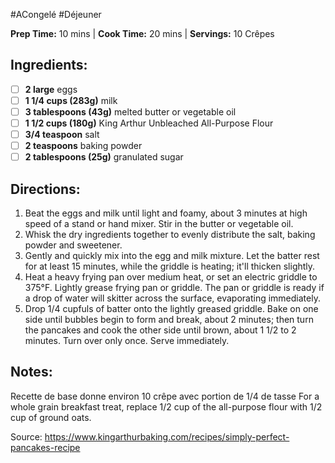 #ACongelé #Déjeuner 

**Prep Time:** 10 mins  | **Cook Time:** 20 mins  | **Servings:** 10 Crêpes 

## Ingredients:
- [ ] **2 large** eggs
- [ ] **1 1/4 cups (283g)** milk
- [ ] **3 tablespoons (43g)** melted butter or vegetable oil
- [ ] **1 1/2 cups (180g)** King Arthur Unbleached All-Purpose Flour
- [ ] **3/4 teaspoon** salt
- [ ] **2 teaspoons** baking powder
- [ ] **2 tablespoons (25g)** granulated sugar

## Directions:
1. Beat the eggs and milk until light and foamy, about 3 minutes at high speed of a stand or hand mixer. Stir in the butter or vegetable oil.
2. Whisk the dry ingredients together to evenly distribute the salt, baking powder and sweetener.
3. Gently and quickly mix into the egg and milk mixture. Let the batter rest for at least 15 minutes, while the griddle is heating; it'll thicken slightly.
4. Heat a heavy frying pan over medium heat, or set an electric griddle to 375°F. Lightly grease frying pan or griddle. The pan or griddle is ready if a drop of water will skitter across the surface, evaporating immediately.
5. Drop 1/4 cupfuls of batter onto the lightly greased griddle. Bake on one side until bubbles begin to form and break, about 2 minutes; then turn the pancakes and cook the other side until brown, about 1 1/2 to 2 minutes. Turn over only once. Serve immediately.

## Notes:
Recette de base donne environ 10 crêpe avec portion de 1/4 de tasse 
For a whole grain breakfast treat, replace 1/2 cup of the all-purpose flour with 1/2 cup of ground oats.

Source: https://www.kingarthurbaking.com/recipes/simply-perfect-pancakes-recipe